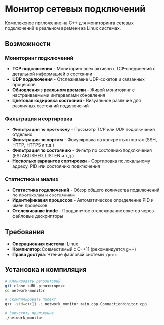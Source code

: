 # Монитор сетевых подключений

Комплексное приложение на C++ для мониторинга сетевых подключений в реальном времени на Linux системах.

## Возможности

### Мониторинг подключений

- **TCP подключения** - Мониторинг всех активных TCP-соединений с детальной информацией о состоянии
- **UDP подключения** - Отслеживание UDP-сокетов и связанных процессов
- **Обновления в реальном времени** - Живой мониторинг с настраиваемыми интервалами обновления
- **Цветовая кодировка состояний** - Визуальное различие для различных состояний подключений

### Фильтрация и сортировка

- **Фильтрация по протоколу** - Просмотр TCP или UDP подключений отдельно
- **Фильтрация по портам** - Фокусировка на конкретных портах (SSH, HTTP, HTTPS и т.д.)
- **Фильтрация по состоянию** - Фильтр по состоянию подключения (ESTABLISHED, LISTEN и т.д.)
- **Несколько вариантов сортировки** - Сортировка по локальному адресу, PID или состоянию подключения

### Статистика и анализ

- **Статистика подключений** - Обзор общего количества подключений по протоколам и состояниям
- **Идентификация процессов** - Автоматическое определение PID и имен процессов
- **Отслеживание inode** - Продвинутое отслеживание сокетов через файловые дескрипторы

## Требования

- **Операционная система**: Linux
- **Компилятор**: Совместимый с C++11 (рекомендуется g++)
- **Права доступа**: Чтение файловой системы `/proc`

## Установка и компиляция

```bash
# Клонировать репозиторий
git clone <URL-репозитория>
cd network-monitor

# Скомпилировать проект
g++ -std=c++11 -o network_monitor main.cpp ConnectionMonitor.cpp

# Запустить приложение
./network_monitor

```
